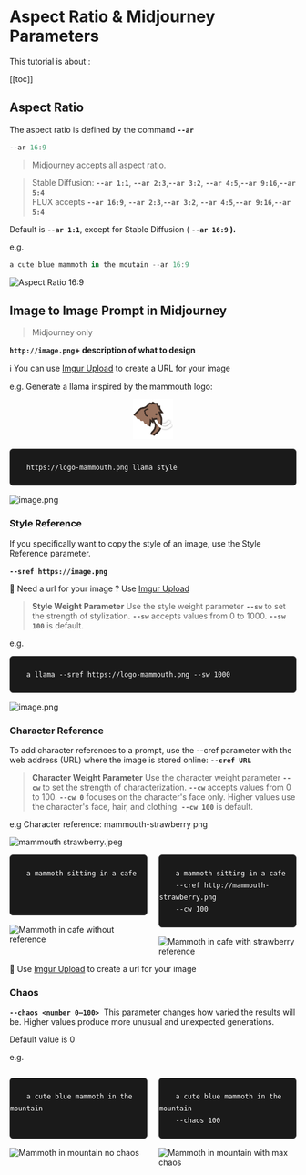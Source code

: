 # Aspect Ratio & Midjourney Parameters

This tutorial is about :

[[toc]]


## Aspect Ratio

The aspect ratio is defined by the command **`--ar`**

```jsx
--ar 16:9
```

> Midjourney accepts all aspect ratio.


> Stable Diffusion: **`--ar 1:1`**, **`--ar 2:3`**,**`--ar 3:2`**, **`--ar 4:5`**,**`--ar 9:16`**,**`--ar 5:4`**\
FLUX  accepts **`--ar 16:9`**, **`--ar 2:3`**,**`--ar 3:2`**, **`--ar 4:5`**,**`--ar 9:16`**,**`--ar 5:4`**

Default is **`--ar 1:1`**, except for Stable Diffusion ( **`--ar 16:9` ).**

e.g.

```jsx
a cute blue mammoth in the moutain --ar 16:9
```

![Aspect Ratio 16:9](https://i.ibb.co/Lv7J6Gm/mj-ar16to9.jpeg)

## Image to Image Prompt in Midjourney

> Midjourney only
> 

**`http://image.png`+ description of what to design**  


ℹ️ You can use [Imgur Upload](https://img.doerig.dev/) to create a URL for your image

e.g. Generate a llama inspired by the mammouth logo:

<center><img src="/public/img/logo.png" alt="mammouth-logo" width="70"/></center>

<pre class="jsx-code">
  <code>
    https://logo-mammouth.png llama style
  </code>
</pre>

![image.png](https://i.ibb.co/wJvxc2M/mj-chaos-min.webp)

### Style Reference

If you specifically want to copy the style of an image, use the Style Reference parameter.

**`--sref https://image.png`** 

🔗 Need a url for your image ? Use [Imgur Upload](https://img.doerig.dev/) 

> **Style Weight Parameter**
Use the style weight parameter **`--sw`** to set the strength of stylization. **`--sw`** accepts values from 0 to 1000. **`--sw 100`** is default.
> 

e.g.

<pre class="jsx-code">
  <code>
    a llama --sref https://logo-mammouth.png --sw 1000
  </code>
</pre>

![image.png](https://i.ibb.co/wJvxc2M/mj-chaos-min.webp
)

### Character Reference

To add character references to a prompt, use the --cref parameter with the web address (URL) where the image is stored online: **`--cref URL`**

> **Character Weight Parameter**
Use the character weight parameter **`--cw`** to set the strength of characterization. **`--cw`** accepts values from 0 to 100. **`--cw 0`** focuses on the character's face only. Higher values use the character's face, hair, and clothing. **`--cw 100`** is default.
> 

e.g
Character reference: mammouth-strawberry png

<img src="https://i.ibb.co/Lv7J6Gm/mammouth%20strawberry.jpeg" alt="mammouth strawberry.jpeg" width="200"/>

<div class="image-container">
  <div>
  <pre class="jsx-code">
  <code>
    a mammoth sitting in a cafe   
     <br>
  </code></pre>
    <img src='https://i.ibb.co/Lv7J6Gm/mj-mammoth-in-cafe-no-cref.jpeg' alt='Mammoth in cafe without reference'>
  </div>
  
  <div>
    <pre class="jsx-code">
  <code>
    a mammoth sitting in a cafe
    --cref http://mammouth-strawberry.png
    --cw 100
  </code></pre>
    <img src='https://i.ibb.co/Lv7J6Gm/mj-mammouth strawberry in cafe.jpeg' alt='Mammoth in cafe with strawberry reference'>
  </div>
</div>

🔗 Use [Imgur Upload](https://img.doerig.dev/) to create a url for your image


### Chaos

**`--chaos <number 0–100>`** 
This parameter changes how varied the results will be. Higher values produce more unusual and unexpected generations. 

Default value is 0

e.g.
<div class="image-container">
  <div>
    <pre class="jsx-code">
  <code>
    a cute blue mammoth in the mountain<br>
  </code>
</pre>
    <img src='https://i.ibb.co/wJvxc2M/mj-chaos-min.webp' 
     alt='Mammoth in mountain no chaos'>
  </div>
  
  <div>
    <pre class="jsx-code">
  <code>
    a cute blue mammoth in the mountain
    --chaos 100
  </code>
</pre>
    <img src='https://i.ibb.co/Lv7J6Gm/chaos-max.jpeg' 
    alt='Mammoth in mountain with max chaos'>
  </div>
</div>

<style>
.image-container {
  display: flex;
  gap: 20px;
}
.image-container > div {
  flex: 1;
}
.image-container img {
  width: 100%;
}

/* Media query pour les petits écrans */
@media (max-width: 768px) {
  .image-container {
    flex-direction: column; /* Passe d'une disposition horizontale à verticale */
  }
  
  .image-container > div {
    width: 100%; /* Prend toute la largeur disponible */
  }
}
</style>

<style>
.jsx-code {
  background-color: #1a1a1a;
  border-radius: 6px;
  margin-bottom: 16px;
  overflow-x: auto;
  font-size: 14px;
  line-height: 1.5;
  border: 1px solid #404040;
}

.jsx-code code {
  color: #ffffff;
}
</style>